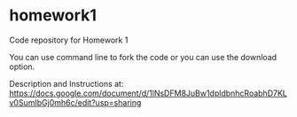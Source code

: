 # homework1
Code repository for Homework 1

You can use command line to fork the code or you can use the download option.

Description and Instructions at: https://docs.google.com/document/d/1lNsDFM8JuBw1dpldbnhcRoabhD7KLv0SumIbGj0mh6c/edit?usp=sharing

